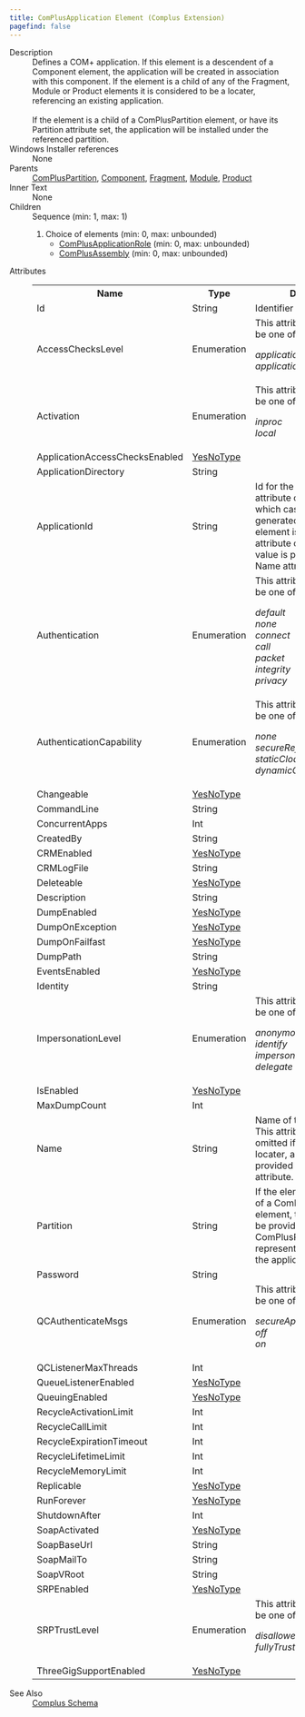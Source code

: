 ```yaml
---
title: ComPlusApplication Element (Complus Extension)
pagefind: false
---
```

<dl>
  <dt>Description</dt>
  <dd>         Defines a COM+ application. If this element is a descendent         of a Component element, the application will be created in association with         this component. If the element is a child of any of the Fragment, Module or         Product elements it is considered to be a locater, referencing an existing         application.<br/><br/>        If the element is a child of a ComPlusPartition element,         or have its Partition attribute set, the application will be installed under         the referenced partition.       </dd>
  <dt>Windows Installer references</dt>
  <dd>None</dd>
  <dt>Parents</dt>
  <dd>
    <a href="../../complus/compluspartition" class="extension">ComPlusPartition</a>, <a href="../../wix/component/">Component</a>, <a href="../../wix/fragment/">Fragment</a>, <a href="../../wix/module/">Module</a>, <a href="../../wix/product/">Product</a></dd>
  <dt>Inner Text</dt>
  <dd>None</dd>
  <dt>Children</dt>
  <dd>Sequence (min: 1, max: 1)<ol><li>Choice of elements (min: 0, max: unbounded)<ul><li><a href="../../complus/complusapplicationrole" class="extension">ComPlusApplicationRole</a> (min: 0, max: unbounded)</li><li><a href="../../complus/complusassembly" class="extension">ComPlusAssembly</a> (min: 0, max: unbounded)</li></ul></li></ol></dd>
  <dt>Attributes</dt>
  <dd>
    <table cellspacing="0" cellpadding="0" class="schema">
      <tr>
        <th width="15%">Name</th>
        <th width="15%">Type</th>
        <th width="65%">Description</th>
        <th width="15%">Required</th>
      </tr>
      <tr>
        <td>Id</td>
        <td>String</td>
        <td>           Identifier for the element.         </td>
        <td>Yes</td>
      </tr>
      <tr>
        <td>AccessChecksLevel</td>
        <td>Enumeration</td>
        <td>This attribute's value must be one of the following:<dl><dt class="enumerationValue"><dfn>applicationLevel</dfn></dt><dd></dd><dt class="enumerationValue"><dfn>applicationComponentLevel</dfn></dt><dd></dd></dl></td>
        <td>&nbsp;</td>
      </tr>
      <tr>
        <td>Activation</td>
        <td>Enumeration</td>
        <td>This attribute's value must be one of the following:<dl><dt class="enumerationValue"><dfn>inproc</dfn></dt><dd></dd><dt class="enumerationValue"><dfn>local</dfn></dt><dd></dd></dl></td>
        <td>&nbsp;</td>
      </tr>
      <tr>
        <td>ApplicationAccessChecksEnabled</td>
        <td><a href="../../complus/simple_type_yesnotype">YesNoType</a></td>
        <td>&nbsp;</td>
        <td>&nbsp;</td>
      </tr>
      <tr>
        <td>ApplicationDirectory</td>
        <td>String</td>
        <td>&nbsp;</td>
        <td>&nbsp;</td>
      </tr>
      <tr>
        <td>ApplicationId</td>
        <td>String</td>
        <td>           Id for the application. This attribute can be omitted, in           which case an id will be generated on install. If the element is a locater,           this attribute can be omitted if a value is provided for the Name attribute.         </td>
        <td>&nbsp;</td>
      </tr>
      <tr>
        <td>Authentication</td>
        <td>Enumeration</td>
        <td>This attribute's value must be one of the following:<dl><dt class="enumerationValue"><dfn>default</dfn></dt><dd></dd><dt class="enumerationValue"><dfn>none</dfn></dt><dd></dd><dt class="enumerationValue"><dfn>connect</dfn></dt><dd></dd><dt class="enumerationValue"><dfn>call</dfn></dt><dd></dd><dt class="enumerationValue"><dfn>packet</dfn></dt><dd></dd><dt class="enumerationValue"><dfn>integrity</dfn></dt><dd></dd><dt class="enumerationValue"><dfn>privacy</dfn></dt><dd></dd></dl></td>
        <td>&nbsp;</td>
      </tr>
      <tr>
        <td>AuthenticationCapability</td>
        <td>Enumeration</td>
        <td>This attribute's value must be one of the following:<dl><dt class="enumerationValue"><dfn>none</dfn></dt><dd></dd><dt class="enumerationValue"><dfn>secureReference</dfn></dt><dd></dd><dt class="enumerationValue"><dfn>staticCloaking</dfn></dt><dd></dd><dt class="enumerationValue"><dfn>dynamicCloaking</dfn></dt><dd></dd></dl></td>
        <td>&nbsp;</td>
      </tr>
      <tr>
        <td>Changeable</td>
        <td><a href="../../complus/simple_type_yesnotype">YesNoType</a></td>
        <td>&nbsp;</td>
        <td>&nbsp;</td>
      </tr>
      <tr>
        <td>CommandLine</td>
        <td>String</td>
        <td>&nbsp;</td>
        <td>&nbsp;</td>
      </tr>
      <tr>
        <td>ConcurrentApps</td>
        <td>Int</td>
        <td>&nbsp;</td>
        <td>&nbsp;</td>
      </tr>
      <tr>
        <td>CreatedBy</td>
        <td>String</td>
        <td>&nbsp;</td>
        <td>&nbsp;</td>
      </tr>
      <tr>
        <td>CRMEnabled</td>
        <td><a href="../../complus/simple_type_yesnotype">YesNoType</a></td>
        <td>&nbsp;</td>
        <td>&nbsp;</td>
      </tr>
      <tr>
        <td>CRMLogFile</td>
        <td>String</td>
        <td>&nbsp;</td>
        <td>&nbsp;</td>
      </tr>
      <tr>
        <td>Deleteable</td>
        <td><a href="../../complus/simple_type_yesnotype">YesNoType</a></td>
        <td>&nbsp;</td>
        <td>&nbsp;</td>
      </tr>
      <tr>
        <td>Description</td>
        <td>String</td>
        <td>&nbsp;</td>
        <td>&nbsp;</td>
      </tr>
      <tr>
        <td>DumpEnabled</td>
        <td><a href="../../complus/simple_type_yesnotype">YesNoType</a></td>
        <td>&nbsp;</td>
        <td>&nbsp;</td>
      </tr>
      <tr>
        <td>DumpOnException</td>
        <td><a href="../../complus/simple_type_yesnotype">YesNoType</a></td>
        <td>&nbsp;</td>
        <td>&nbsp;</td>
      </tr>
      <tr>
        <td>DumpOnFailfast</td>
        <td><a href="../../complus/simple_type_yesnotype">YesNoType</a></td>
        <td>&nbsp;</td>
        <td>&nbsp;</td>
      </tr>
      <tr>
        <td>DumpPath</td>
        <td>String</td>
        <td>&nbsp;</td>
        <td>&nbsp;</td>
      </tr>
      <tr>
        <td>EventsEnabled</td>
        <td><a href="../../complus/simple_type_yesnotype">YesNoType</a></td>
        <td>&nbsp;</td>
        <td>&nbsp;</td>
      </tr>
      <tr>
        <td>Identity</td>
        <td>String</td>
        <td>&nbsp;</td>
        <td>&nbsp;</td>
      </tr>
      <tr>
        <td>ImpersonationLevel</td>
        <td>Enumeration</td>
        <td>This attribute's value must be one of the following:<dl><dt class="enumerationValue"><dfn>anonymous</dfn></dt><dd></dd><dt class="enumerationValue"><dfn>identify</dfn></dt><dd></dd><dt class="enumerationValue"><dfn>impersonate</dfn></dt><dd></dd><dt class="enumerationValue"><dfn>delegate</dfn></dt><dd></dd></dl></td>
        <td>&nbsp;</td>
      </tr>
      <tr>
        <td>IsEnabled</td>
        <td><a href="../../complus/simple_type_yesnotype">YesNoType</a></td>
        <td>&nbsp;</td>
        <td>&nbsp;</td>
      </tr>
      <tr>
        <td>MaxDumpCount</td>
        <td>Int</td>
        <td>&nbsp;</td>
        <td>&nbsp;</td>
      </tr>
      <tr>
        <td>Name</td>
        <td>String</td>
        <td>           Name of the application. This attribute can be omitted if           the element is a locater, and a value is provided for the PartitionId           attribute.         </td>
        <td>&nbsp;</td>
      </tr>
      <tr>
        <td>Partition</td>
        <td>String</td>
        <td>           If the element is not a child of a ComPlusPartition           element, this attribute can be provided with the id of a ComPlusPartition           element representing the partition the application belongs to.         </td>
        <td>&nbsp;</td>
      </tr>
      <tr>
        <td>Password</td>
        <td>String</td>
        <td>&nbsp;</td>
        <td>&nbsp;</td>
      </tr>
      <tr>
        <td>QCAuthenticateMsgs</td>
        <td>Enumeration</td>
        <td>This attribute's value must be one of the following:<dl><dt class="enumerationValue"><dfn>secureApps</dfn></dt><dd></dd><dt class="enumerationValue"><dfn>off</dfn></dt><dd></dd><dt class="enumerationValue"><dfn>on</dfn></dt><dd></dd></dl></td>
        <td>&nbsp;</td>
      </tr>
      <tr>
        <td>QCListenerMaxThreads</td>
        <td>Int</td>
        <td>&nbsp;</td>
        <td>&nbsp;</td>
      </tr>
      <tr>
        <td>QueueListenerEnabled</td>
        <td><a href="../../complus/simple_type_yesnotype">YesNoType</a></td>
        <td>&nbsp;</td>
        <td>&nbsp;</td>
      </tr>
      <tr>
        <td>QueuingEnabled</td>
        <td><a href="../../complus/simple_type_yesnotype">YesNoType</a></td>
        <td>&nbsp;</td>
        <td>&nbsp;</td>
      </tr>
      <tr>
        <td>RecycleActivationLimit</td>
        <td>Int</td>
        <td>&nbsp;</td>
        <td>&nbsp;</td>
      </tr>
      <tr>
        <td>RecycleCallLimit</td>
        <td>Int</td>
        <td>&nbsp;</td>
        <td>&nbsp;</td>
      </tr>
      <tr>
        <td>RecycleExpirationTimeout</td>
        <td>Int</td>
        <td>&nbsp;</td>
        <td>&nbsp;</td>
      </tr>
      <tr>
        <td>RecycleLifetimeLimit</td>
        <td>Int</td>
        <td>&nbsp;</td>
        <td>&nbsp;</td>
      </tr>
      <tr>
        <td>RecycleMemoryLimit</td>
        <td>Int</td>
        <td>&nbsp;</td>
        <td>&nbsp;</td>
      </tr>
      <tr>
        <td>Replicable</td>
        <td><a href="../../complus/simple_type_yesnotype">YesNoType</a></td>
        <td>&nbsp;</td>
        <td>&nbsp;</td>
      </tr>
      <tr>
        <td>RunForever</td>
        <td><a href="../../complus/simple_type_yesnotype">YesNoType</a></td>
        <td>&nbsp;</td>
        <td>&nbsp;</td>
      </tr>
      <tr>
        <td>ShutdownAfter</td>
        <td>Int</td>
        <td>&nbsp;</td>
        <td>&nbsp;</td>
      </tr>
      <tr>
        <td>SoapActivated</td>
        <td><a href="../../complus/simple_type_yesnotype">YesNoType</a></td>
        <td>&nbsp;</td>
        <td>&nbsp;</td>
      </tr>
      <tr>
        <td>SoapBaseUrl</td>
        <td>String</td>
        <td>&nbsp;</td>
        <td>&nbsp;</td>
      </tr>
      <tr>
        <td>SoapMailTo</td>
        <td>String</td>
        <td>&nbsp;</td>
        <td>&nbsp;</td>
      </tr>
      <tr>
        <td>SoapVRoot</td>
        <td>String</td>
        <td>&nbsp;</td>
        <td>&nbsp;</td>
      </tr>
      <tr>
        <td>SRPEnabled</td>
        <td><a href="../../complus/simple_type_yesnotype">YesNoType</a></td>
        <td>&nbsp;</td>
        <td>&nbsp;</td>
      </tr>
      <tr>
        <td>SRPTrustLevel</td>
        <td>Enumeration</td>
        <td>This attribute's value must be one of the following:<dl><dt class="enumerationValue"><dfn>disallowed</dfn></dt><dd></dd><dt class="enumerationValue"><dfn>fullyTrusted</dfn></dt><dd></dd></dl></td>
        <td>&nbsp;</td>
      </tr>
      <tr>
        <td>ThreeGigSupportEnabled</td>
        <td><a href="../../complus/simple_type_yesnotype">YesNoType</a></td>
        <td>&nbsp;</td>
        <td>&nbsp;</td>
      </tr>
    </table>
  </dd>
  <dt>See Also</dt>
  <dd>
    <a href="../">Complus Schema</a>
  </dd>
</dl>
